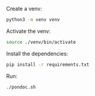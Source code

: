Create a venv:
```bash
python3 -m venv venv
```

Activate the venv:
```bash
source ./venv/bin/activate
```

Install the dependencies:
```bash
pip install -r requirements.txt
```

Run:
```bash
./pondoc.sh
```
